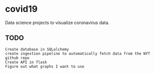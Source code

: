 # covid19
Data science projects to visualize coronavirus data.


## TODO
    Create database in SQLalchemy
    create ingestion pipeline to automatically fetch data from the NYT github repo
    Create API in flask
    Figure out what graphs I want to use

